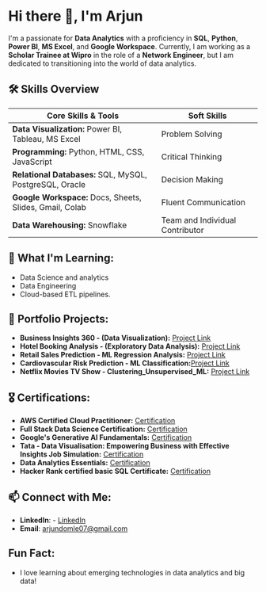 # Hi there 👋, I'm Arjun

I'm a passionate for **Data Analytics** with a proficiency in **SQL**, **Python**, **Power BI**, **MS Excel**, and **Google Workspace**. Currently, I am working as a **Scholar Trainee at Wipro** in the role of a **Network Engineer**, but I am dedicated to transitioning into the world of data analytics.

## 🛠️ Skills Overview

| **Core Skills & Tools**                                           | **Soft Skills**                          |
|--------------------------------------------------------------------|------------------------------------------|
| **Data Visualization:** Power BI, Tableau, MS Excel               | Problem Solving                         |
| **Programming:** Python, HTML, CSS, JavaScript                    | Critical Thinking                       |
| **Relational Databases:** SQL, MySQL, PostgreSQL, Oracle           | Decision Making                         |
| **Google Workspace:** Docs, Sheets, Slides, Gmail, Colab           | Fluent Communication                    |
| **Data Warehousing:** Snowflake                                   | Team and Individual Contributor         |


## 🌱 What I'm Learning:
- Data Science and analytics
- Data Engineering
- Cloud-based ETL pipelines.

## 💼 Portfolio Projects:
- **Business Insights 360 - (Data Visualization):** [Project Link](https://mavenanalytics.io/project/20476![image])
- **Hotel Booking Analysis - (Exploratory Data Analysis):** [Project Link](https://github.com/arjundomle07/Hotel-Booking-Analysis--EDA/blob/main/Hotel_Booking_Analysis_EDA_Submission.ipynb)
- **Retail Sales Prediction - ML Regression Analysis:** [Project Link](https://github.com/arjundomle07/Retail-Sales-Prediction--Regression-Project/blob/main/Retail_Sales_Prediction_Regression_Project.ipynb)
- **Cardiovascular Risk Prediction - ML Classification:**[Project Link](https://github.com/arjundomle07/Cardiovascular-Risk-Prediction--Classification)
- **Netflix Movies TV Show - Clustering_Unsupervised_ML:** [Project Link](https://github.com/arjundomle07/Netflix-movie-and-TV-show-Clustering-Unsupervised/blob/main/Netflix_movie_and_TV_show_Clustering_Unsupervised_ML.ipynb)

## :medal_military: Certifications:
- **AWS Certified Cloud Practitioner:** [Certification](https://www.credly.com/badges/368b1937-0909-40df-a8eb-b23d290cbecf)
- **Full Stack Data Science Certification:** [Certification](https://verified.sertifier.com/en/verify/33434859186256/)
- **Google's Generative AI Fundamentals:** [Certification](https://partner.cloudskillsboost.google/public_profiles/31cc682c-66c9-4080-9249-28ddd27cea02/badges/4869017![image])
- **Tata - Data Visualisation: Empowering Business with Effective Insights Job Simulation:** [Certification](https://forage-uploads-prod.s3.amazonaws.com/completion-certificates/Tata/MyXvBcppsW2FkNYCX_Tata_uv6P3wPS6LfKbaB67_1695921692227_completion_certificate.pdf)
- **Data Analytics Essentials:** [Certification](https://www.credly.com/badges/a406e821-fa66-4fb8-9df1-57311442aa1f/linked_in_profile)
- **Hacker Rank certified basic SQL Certificate:** [Certification](https://www.hackerrank.com/certificates/9c8f8a165116)

## 📫 Connect with Me:
- **LinkedIn**: - [LinkedIn](https://www.linkedin.com/in/arjun-domle/![image])
- **Email**: arjundomle07@gmail.com
  
## Fun Fact: 
- I love learning about emerging technologies in data analytics and big data!

